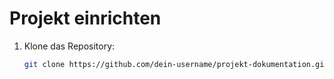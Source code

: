 # Projekt einrichten
1. Klone das Repository:
   ```bash
   git clone https://github.com/dein-username/projekt-dokumentation.git
